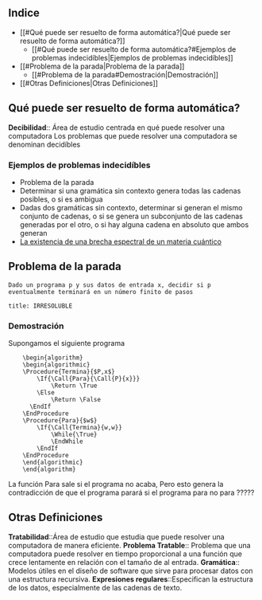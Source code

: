 ## Indice 
- [[#Qué puede ser resuelto de forma automática?|Qué puede ser resuelto de forma automática?]]
	- [[#Qué puede ser resuelto de forma automática?#Ejemplos de problemas indecidíbles|Ejemplos de problemas indecidíbles]]
- [[#Problema de la parada|Problema de la parada]]
	- [[#Problema de la parada#Demostración|Demostración]]
- [[#Otras Definiciones|Otras Definiciones]]

## Qué puede ser resuelto de forma automática?
**Decibilidad**:: Área de estudio centrada en qué puede resolver una computadora
Los problemas que puede resolver una computadora se denominan decidíbles

### Ejemplos de problemas indecidíbles
- Problema de la parada
- Determinar si una gramática sin contexto genera todas las cadenas posibles, o si es ambigua
- Dadas dos gramáticas sin contexto, determinar si generan el mismo conjunto de cadenas, o si se genera un subconjunto de las cadenas generadas por el otro, o si hay alguna cadena en absoluto que ambos generan
- [La existencia de una brecha espectral de un materia cuántico](https://www.abc.es/ciencia/abci-problema-fisica-no-puede-resolver-201512101033_noticia.html) 
## Problema de la parada 
```ad-question
Dado un programa p y sus datos de entrada x, decidir si p eventualmente terminará en un número finito de pasos
```

```ad-danger
title: IRRESOLUBLE
```

### Demostración
Supongamos el siguiente programa

```pseudo
	\begin{algorithm}  
	\begin{algorithmic}
	\Procedure{Termina}{$P,x$} 
		\If{\Call{Para}{\Call{P}{x}}} 
			\Return \True 
		\Else
			\Return \False
	  \EndIf 
	\EndProcedure 
	\Procedure{Para}{$w$} 
		\If{\Call{Termina}{w,w}}
			\While{\True}
			\EndWhile
		\EndIf
	\EndProcedure
	\end{algorithmic}
	\end{algorithm}
```

La función Para sale si el programa no acaba, Pero esto genera la contradicción de que el programa parará si el programa para no para ????? 


## Otras Definiciones

**Tratabilidad**::Área de estudio que estudia que puede resolver una computadora de manera eficiente.
**Problema Tratable**:: Problema que una computadora puede resolver en tiempo proporcional a una función que crece lentamente en relación con el tamaño de al entrada.
**Gramática**:: Modelos útiles en el diseño de software que sirve para procesar datos con una estructura recursiva.
**Expresiones regulares**::Especifican la estructura de los datos, especialmente de las cadenas de texto.